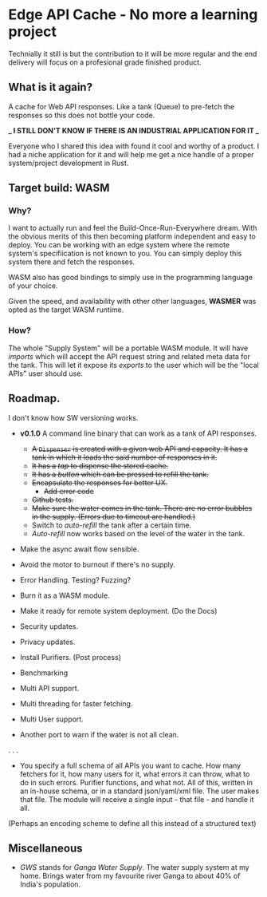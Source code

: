 # Edge API Cache - No more a learning project

Technially it still is but the contribution to it will be more regular and the end delivery will focus on a profesional grade finished product.

## What is it again?

A cache for Web API responses. Like a tank (Queue) to pre-fetch the responses so this does not bottle your code.

**_ I STILL DON'T KNOW IF THERE IS AN INDUSTRIAL APPLICATION FOR IT _**

Everyone who I shared this idea with found it cool and worthy of a product. I had a niche application for it and will help me get a nice handle of a proper system/project development in Rust.

## Target build: WASM

### Why?

I want to actually run and feel the Build-Once-Run-Everywhere dream. With the obvious merits of this then becoming platform independent and easy to deploy. You can be working with an edge system where the remote system's specifiication is not known to you. You can simply deploy this system there and fetch the responses.

WASM also has good bindings to simply use in the programming language of your choice.

Given the speed, and availability with other other languages, **WASMER** was opted as the target WASM runtime.

### How?

The whole "Supply System" will be a portable WASM module. It will have _imports_ which will accept the API request string and related meta data for the tank. This will let it expose its _exports_ to the user which will be the "local APIs" user should use.

## Roadmap.

I don't know how SW versioning works.

- **v0.1.0** A command line binary that can work as a tank of API responses.

  - ~~A `Dispenser` is created with a given web API and capacity. It has a tank in which it loads the said number of responses in it.~~
  - ~~It has a _tap_ to dispense the stored cache.~~
  - ~~It has a _button_ which can be pressed to refill the tank.~~
  - ~~Encapsulate the responses for better UX.~~
    - ~~Add error code~~
  - ~~Github tests.~~
  - ~~Make sure the water comes in the tank. There are no error bubbles in the supply. (Errors due to timeout are handled.)~~
  - Switch to _auto-refill_ the tank after a certain time.
  - _Auto-refill_ now works based on the level of the water in the tank.

- Make the async await flow sensible.

- Avoid the motor to burnout if there's no supply.

- Error Handling. Testing? Fuzzing?

- Burn it as a WASM module.

- Make it ready for remote system deployment. (Do the Docs)

- Security updates.

- Privacy updates.

- Install Purifiers. (Post process)

- Benchmarking

- Multi API support.

- Multi threading for faster fetching.

- Multi User support.

- Another port to warn if the water is not all clean.

.
.
.

- You specify a full schema of all APIs you want to cache. How many fetchers for it, how many users for it, what errors it can throw, what to do in such errors. Purifier functions, and what not. All of this, written in an in-house schema, or in a standard json/yaml/xml file. The user makes that file. The module will receive a single input - that file - and handle it all.

(Perhaps an encoding scheme to define all this instead of a structured text)

## Miscellaneous

- _GWS_ stands for _Ganga Water Supply_. The water supply system at my home. Brings water from my favourite river Ganga to about 40% of India's population.
